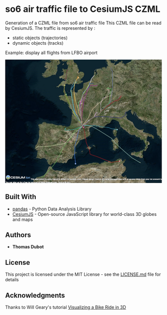 # so6 air traffic file to CesiumJS CZML

Generation of a CZML file from so6 air traffic file
This CZML file can be read by CesiumJS. The traffic is represented by :
* static objects (trajectories)
* dynamic objects (tracks)

Example: display all flights from LFBO airport

![Flights from LFBO](lfbo.png)  

## Built With

* [pandas](https://pandas.pydata.org/) - Python Data Analysis Library
* [CesiumJS](https://cesiumjs.org/) - Open-source JavaScript library for world-class 3D globes and maps

## Authors

* **Thomas Dubot** 

## License

This project is licensed under the MIT License - see the [LICENSE.md](LICENSE.md) file for details


## Acknowledgments

Thanks to Will Geary's tutorial [Visualizing a Bike Ride in 3D](https://willgeary.github.io/GPXto3D/) 



